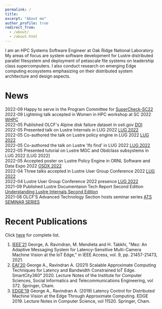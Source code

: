 ```yaml
---
permalink: /
title:
excerpt: "About me"
author_profile: true
redirect_from: 
  - /about/
  - /about.html
---
```


I am an HPC Systems Software Engineer at Oak Ridge National Laboratory. My areas of focus are system software development for Lustre distributed parallel filesystem and deployment of petascale file systems on leadership class supercomputers. I also conduct research on emerging Edge computing ecosystems emphasizing on their distributed system architecture and design aspects.

News
======
2022-09 Happy to serve in the Program Committee for [SuperCheck-SC22](https://supercheck.lbl.gov/)
<br>2022-09 Lightning talk accepted in Women in HPC workshop at SC 2022 [WHPC](https://womeninhpc.org/events/sc-2022/sc-2022-workshop)
<br>2022-05 Published OLCF's Alpine disk failure dataset in osti.gov [DOI](https://www.osti.gov/biblio/1868941-alpine-disk-failure-dataset)
<br>2022-05 Presented talk on Lustre Internals in LUG 2022 [LUG 2022](https://www.opensfs.org/wp-content/uploads/Anjus_George_LUG_2022_talk.pdf)
<br>2022-05 Co-authored the talk on Lustre policy engine in LUG 2022 [LUG 2022](https://www.opensfs.org/wp-content/uploads/QuickSilver-LUG-2022.pdf)
<br>2022-05 Co-authored the talk on Lustre 'lfs find' in LUG 2022 [LUG 2022](https://www.opensfs.org/wp-content/uploads/Mohr-Improved_lfs_find_Command.pdf)
<br>2022-05 Presented tutorial on Lustre MGC and Obdclass subsystems in LUG 2022 [LUG 2022]
<br>2022-05 Accepted poster on Lustre Policy Engine in ORNL Software and Data Expo 2022 [OSDX 2022](https://github.com/Ann-Geo/Ann-Geo.github.io/blob/master/files/OSDX_2022_poster.pdf)
<br>2022-04 Three talks accepted in Lustre User Group Conference 2022 [LUG 2022](https://www.opensfs.org/events/lug-2022/)
<br>2022-04 Lustre User Group Conference 2022 presence [LUG 2022](https://www.olcf.ornl.gov/2022/05/04/register-for-lustre-user-group-virtual-conference-2022/)
<br>2021-09 Published Lustre Documentaion Tech Report Second Edition [Understanding Lustre Internals Second Edition](https://www.osti.gov/biblio/1824954-understanding-lustre-internals-second-edition)
<br>2021-08 OLCF’S Advanced Technology Section hosts seminar series [ATS SEMINAR SERIES](https://www.olcf.ornl.gov/2021/08/31/olcfs-advanced-technologies-section-hosts-seminar-series/)

Recent Publications
======
Click [here](https://scholar.google.com/citations?user=eadCChkAAAAJ&hl=en) for complete list.
1. [IEEE'21](https://ieeexplore.ieee.org/abstract/document/9343251) George, A. Ravindran, M. Mendieta and H. Tabkhi, "Mez: An Adaptive Messaging System for Latency-Sensitive Multi-Camera Machine Vision at the IoT Edge," in IEEE Access, vol. 9, pp. 21457-21473, 2021.
1. [EAI'20](https://link.springer.com/chapter/10.1007/978-3-030-76063-2_20) George A., Ravindran A. (2021) Scalable Approximate Computing Techniques for Latency and Bandwidth Constrained IoT Edge. SmartCity360° 2020. Lecture Notes of the Institute for Computer Sciences, Social Informatics and Telecommunications Engineering, vol 372. Springer, Cham.
1. [EDGE'19](https://link.springer.com/chapter/10.1007/978-3-030-23374-7_2) George A., Ravindran A. (2019) Latency Control for Distributed Machine Vision at the Edge Through Approximate Computing. EDGE 2019. Lecture Notes in Computer Science, vol 11520. Springer, Cham.
